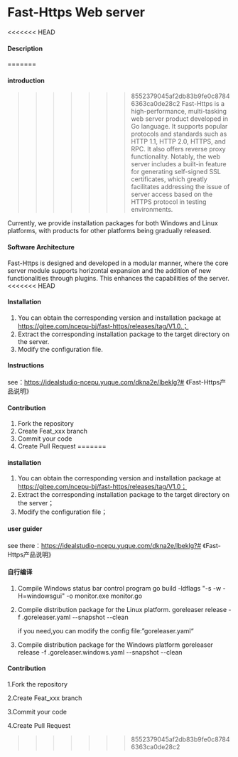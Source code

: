 # Fast-Https Web server

<<<<<<< HEAD
#### Description
=======
#### introduction
>>>>>>> 8552379045af2db83b9fe0c87846363ca0de28c2
Fast-Https is a high-performance, multi-tasking web server product developed in Go language. It supports popular protocols and standards such as HTTP 1.1, HTTP 2.0, HTTPS, and RPC. It also offers reverse proxy functionality. Notably, the web server includes a built-in feature for generating self-signed SSL certificates, which greatly facilitates addressing the issue of server access based on the HTTPS protocol in testing environments.

Currently, we provide installation packages for both Windows and Linux platforms, with products for other platforms being gradually released.

#### Software Architecture
Fast-Https is designed and developed in a modular manner, where the core server module supports horizontal expansion and the addition of new functionalities through plugins. This enhances the capabilities of the server.
<<<<<<< HEAD


#### Installation
1.  You can obtain the corresponding version and installation package at https://gitee.com/ncepu-bj/fast-https/releases/tag/V1.0.；
2.  Extract the corresponding installation package to the target directory on the server.
3.  Modify the configuration file.

#### Instructions
see：https://idealstudio-ncepu.yuque.com/dkna2e/lbeklg?# 《Fast-Https产品说明》


#### Contribution
1.  Fork the repository
2.  Create Feat_xxx branch
3.  Commit your code
4.  Create Pull Request
=======

#### installation
1. You can obtain the corresponding version and installation package at https://gitee.com/ncepu-bj/fast-https/releases/tag/V1.0；
2. Extract the corresponding installation package to the target directory on the server；
3. Modify the configuration file；

#### user guider
see there：https://idealstudio-ncepu.yuque.com/dkna2e/lbeklg?# 《Fast-Https产品说明》

#### 自行编译
1. Compile Windows status bar control program
   go build -ldflags "-s -w -H=windowsgui" -o monitor.exe monitor.go

2. Compile distribution package for the Linux platform.
   goreleaser release -f .goreleaser.yaml --snapshot --clean

   if you need,you can modify the config file:”goreleaser.yaml“

3. Compile distribution package for the Windows platform
   goreleaser release -f .goreleaser.windows.yaml --snapshot --clean


#### Contribution
1.Fork the repository

2.Create Feat_xxx branch

3.Commit your code

4.Create Pull Request
>>>>>>> 8552379045af2db83b9fe0c87846363ca0de28c2
